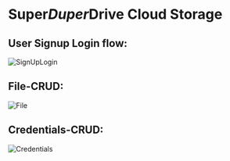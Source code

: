 # Super*Duper*Drive Cloud Storage

## User Signup Login flow:
![SignUpLogin](https://user-images.githubusercontent.com/37670647/147603594-277785ac-b94b-4049-88aa-ffcf1d2bb455.gif)

## File-CRUD:
![File](https://user-images.githubusercontent.com/37670647/147603588-f698075a-c878-4958-8ce1-cd5d3e0b2b81.gif)

## Credentials-CRUD:
![Credentials](https://user-images.githubusercontent.com/37670647/147603618-cee0c041-a7e2-414c-8900-a60fe9fcb2f6.gif)
